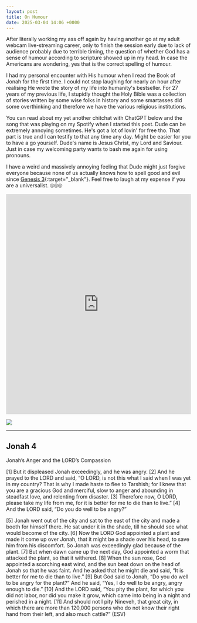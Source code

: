 ```yaml
---
layout: post
title: On Humour
date: 2025-03-04 14:06 +0000
---
```


After literally working my ass off again by having another go at my adult webcam live-streaming career, only to finish the session early due to lack of audience probably due to terrible timing, the question of whether God has a sense of humour according to scripture showed up in my head. In case the Americans are wondering, yes that is the correct spelling of humour.

I had my personal encounter with His humour when I read the Book of Jonah for the first time. I could not stop laughing for nearly an hour after realising He wrote the story of my life into humanity's bestseller. For 27 years of my previous life, I stupidly thought the Holy Bible was a collection of stories written by some wise folks in history and some smartasses did some overthinking and therefore we have the various religious institutions.

You can read about my yet another chitchat with ChatGPT below and the song that was playing on my Spotify when I started this post. Dude can be extremely annoying sometimes. He's got a lot of lovin' for free tho. That part is true and I can testify to that any time any day. Might be easier for you to have a go yourself. Dude's name is Jesus Christ, my Lord and Saviour. Just in case my welcoming party wants to bash me again for using pronouns.

I have a weird and massively annoying feeling that Dude might just forgive everyone because none of us actually knows how to spell good and evil since [Genesis 3](../on-genesis-3-fall-man/){:target="_blank"}. Feel free to laugh at my expense if you are a universalist. 🙄🙄🙄

<embed src="https://dl.hesaid.love/God's_Sense_of_Humor.pdf" type="application/pdf" width="100%" height="600px" />

![](/FXcmyggedZgA135Kvd.png)

---

## Jonah 4

Jonah’s Anger and the LORD’s Compassion

[1] But it displeased Jonah exceedingly, and he was angry. [2] And he prayed to the LORD and said, “O LORD, is not this what I said when I was yet in my country? That is why I made haste to flee to Tarshish; for I knew that you are a gracious God and merciful, slow to anger and abounding in steadfast love, and relenting from disaster. [3] Therefore now, O LORD, please take my life from me, for it is better for me to die than to live.” [4] And the LORD said, “Do you do well to be angry?”

[5] Jonah went out of the city and sat to the east of the city and made a booth for himself there. He sat under it in the shade, till he should see what would become of the city. [6] Now the LORD God appointed a plant and made it come up over Jonah, that it might be a shade over his head, to save him from his discomfort. So Jonah was exceedingly glad because of the plant. [7] But when dawn came up the next day, God appointed a worm that attacked the plant, so that it withered. [8] When the sun rose, God appointed a scorching east wind, and the sun beat down on the head of Jonah so that he was faint. And he asked that he might die and said, “It is better for me to die than to live.” [9] But God said to Jonah, “Do you do well to be angry for the plant?” And he said, “Yes, I do well to be angry, angry enough to die.” [10] And the LORD said, “You pity the plant, for which you did not labor, nor did you make it grow, which came into being in a night and perished in a night. [11] And should not I pity Nineveh, that great city, in which there are more than 120,000 persons who do not know their right hand from their left, and also much cattle?” (ESV)
